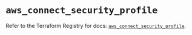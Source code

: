# `aws_connect_security_profile`

Refer to the Terraform Registry for docs: [`aws_connect_security_profile`](https://registry.terraform.io/providers/hashicorp/aws/6.19.0/docs/resources/connect_security_profile).
